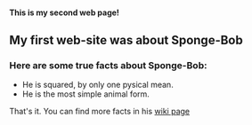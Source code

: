 #### This is my second web page!
## My first web-site was about Sponge-Bob
### Here are some true facts about Sponge-Bob:

* He is squared, by only one pysical mean.
* He is the most simple animal form.

That's it. You can find more facts in his [wiki page](https://en.wikipedia.org/wiki/SpongeBob_SquarePants)
